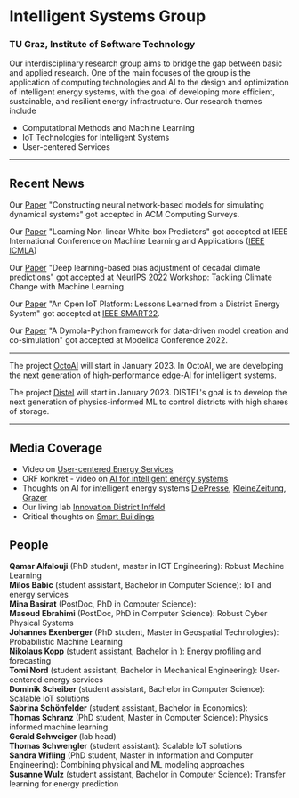 #  Intelligent Systems Group
### TU Graz, Institute of Software Technology 

Our interdisciplinary research group aims to bridge the gap between basic and applied research. One of the main focuses of the group is the application of computing technologies and AI to the design and optimization of intelligent energy systems, with the goal of developing more efficient, sustainable, and resilient energy infrastructure. Our research themes include 
*	Computational Methods and Machine Learning
* IoT Technologies for Intelligent Systems
* User-centered Services

 <hr /> 

## Recent News 


Our [Paper](https://dl.acm.org/doi/abs/10.1145/3567591) "Constructing neural network-based models for simulating dynamical systems" got accepted in ACM Computing Surveys.

Our [Paper](https://www.researchgate.net/publication/363770008_Short_Paper_Learning_Non-linear_White-box_Predictors_A_Use_Case_in_Energy_Systems) "Learning Non-linear White-box Predictors" got accepted at IEEE International Conference on Machine Learning and Applications ([IEEE ICMLA](https://www.icmla-conference.org/icmla22/IEEE-ICMLA-2022-Conference-Program.pdf))

Our [Paper](https://www.climatechange.ai/papers/neurips2022/102) "Deep learning-based bias adjustment of decadal climate predictions" got accepted at NeurIPS 2022 Workshop: Tackling Climate Change with Machine Learning.

Our [Paper](https://smart-conf.com/pdf/SMART22-Final-Program.pdf) "An Open IoT Platform: Lessons Learned from a District Energy System" got accepted at [IEEE SMART22](https://smart-conf.com/pdf/SMART22-Final-Program.pdf). 

Our [Paper](https://ecp.ep.liu.se/index.php/modelica/article/view/571) "A Dymola-Python framework for data-driven model creation and co-simulation" got accepted at Modelica Conference 2022.

 <hr /> 

The project [OctoAI](https://projekte.ffg.at/projekt/4424980) will start in January 2023.  In OctoAI, we are developing the next generation of high-performance edge-AI for intelligent systems.

The project [Distel](https://www.zukunftsfonds.steiermark.at/cms/beitrag/12891947/967663/) will start in January 2023. DISTEL's goal is to develop the next generation of physics-informed ML to control districts with high shares of storage.

 <hr /> 
 
 ## Media Coverage

* Video on [User-centered Energy Services](https://www.youtube.com/watch?v=OyQ_LLEbBEA) 
* ORF konkret - video on [AI for intelligent energy systems](https://tvthek.orf.at/history/Technik-und-Digitales/13557940/Energiewende-mit-kuenstlicher-Intelligenz/14131844)
* Thoughts on AI for intelligent energy systems [DiePresse](https://www.diepresse.com/5983347/energie-intelligent-verbrauchen), [KleineZeitung](https://www.kleinezeitung.at/steiermark/5943999/Energiesysteme_Kuenstliche-Intelligenz-soll-Kunden-helfen), [Grazer](https://e-paper.grazer.at/13-november-2022/67383303) <br> 
* Our living lab [Innovation District Inffeld](https://youtu.be/8b7QwC2dkvo) <br> 
* Critical thoughts on [Smart Buildings](https://www.linkedin.com/posts/gerald-schweiger-b7116a1bb_my-thoughts-on-smart-buildings-activity-7009608036952477696-DE0_?utm_source=share&utm_medium=member_desktop) <br> 



## People

**Qamar Alfalouji** (PhD student, master in ICT Engineering): Robust Machine Learning <br> 
**Milos Babic** (student assistant, Bachelor in Computer Science): IoT and energy services <br> 
**Mina Basirat** (PostDoc, PhD in Computer Science):  <br> 
**Masoud Ebrahimi** (PostDoc, PhD in Computer Science): Robust Cyber Physical Systems <br> 
**Johannes Exenberger** (PhD student, Master in Geospatial Technologies): Probabilistic Machine Learning <br> 
**Nikolaus Kopp** (student assistant, Bachelor in ): Energy profiling and forecasting  <br> 
**Tomi Nord** (student assistant, Bachelor in Mechanical Engineering): User-centered energy services <br> 
**Dominik Scheiber** (student assistant, Bachelor in Computer Science): Scalable IoT solutions <br> 
**Sabrina Schönfelder** (student assistant, Bachelor in Economics): <br> 
**Thomas Schranz** (PhD student, Master in Computer Science): Physics informed machine learning <br> 
**Gerald Schweiger** (lab head) <br> 
**Thomas Schwengler** (student assistant): Scalable IoT solutions <br> 
**Sandra Wifling** (PhD student, Master in Information and Computer Engineering): Combining physical and ML modeling approaches <br> 
**Susanne Wulz** (student assistant, Bachelor in Computer Science): Transfer learning for energy prediction <br> 


